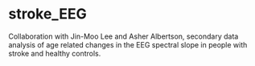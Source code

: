 # stroke_EEG
Collaboration with Jin-Moo Lee and Asher Albertson, secondary data analysis of age related changes in the EEG spectral slope in people with stroke and healthy controls.
